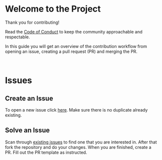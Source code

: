 # Welcome to the Project

Thank you for contributing!

Read the [Code of Conduct](./CODE_OF_CONDUCT.md) to keep the community approachable and respectable.

In this guide you will get an overview of the contribution workflow from opening an issue, creating a pull request (PR) and merging the PR.

</br>

# Issues

## Create an Issue

To open a new issue click [here](https://github.com/rigydi/terraform-azurerm-spoke-network-composition/issues/new/choose). Make sure there is no duplicate already existing.
</br>

## Solve an Issue

Scan through [existing issues](https://github.com/rigydi/terraform-azurerm-spoke-network-composition/issues) to find one that you are interested in. After that fork the repository and do your changes. When you are finished, create a PR. Fill out the PR template as instructed.